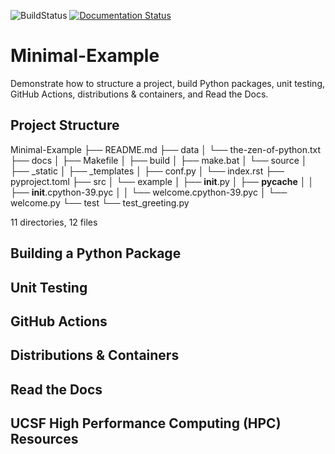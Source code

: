 ![BuildStatus](https://github.com/bmi203-2023/Minimal-Example/actions/workflows/main.yml/badge.svg?event=push)
[![Documentation Status](https://readthedocs.org/projects/minimal-example/badge/?version=latest)](https://minimal-example.readthedocs.io/en/latest/?badge=latest)

# Minimal-Example
Demonstrate how to structure a project, build Python packages, unit testing, GitHub Actions, distributions & containers, and Read the Docs.

## Project Structure

Minimal-Example
├── README.md
├── data
│   └── the-zen-of-python.txt
├── docs
│   ├── Makefile
│   ├── build
│   ├── make.bat
│   └── source
│       ├── _static
│       ├── _templates
│       ├── conf.py
│       └── index.rst
├── pyproject.toml
├── src
│   └── example
│       ├── __init__.py
│       ├── __pycache__
│       │   ├── __init__.cpython-39.pyc
│       │   └── welcome.cpython-39.pyc
│       └── welcome.py
└── test
    └── test_greeting.py

11 directories, 12 files

## Building a Python Package

## Unit Testing

## GitHub Actions

## Distributions & Containers

## Read the Docs

## UCSF High Performance Computing (HPC) Resources